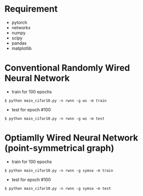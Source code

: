 # Requirement
- pytorch
- networkx
- numpy
- scipy
- pandas
- matplotlib

# Conventional Randomly Wired Neural Network
- train for 100 epochs
```
$ python main_cifar10.py -n rwnn -g ws -m train
```

- test for epoch #100
```
$ python main_cifar10.py -n rwnn -g ws -m test
```

# Optiamlly Wired Neural Network (point-symmetrical graph)
- train for 100 epochs
```
$ python main_cifar10.py -n rwnn -g symsa -m train
```
- test for epoch #100
```
$ python main_cifar10.py -n rwnn -g symsa -m test
```

